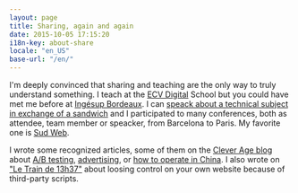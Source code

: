 ```yaml
---
layout: page
title: Sharing, again and again
date: 2015-10-05 17:15:20
i18n-key: about-share
locale: "en_US"
base-url: "/en/"
---
```


I'm deeply convinced that sharing and teaching are the only way to truly understand something. I teach at the [ECV Digital](http://www.ecvdigital.fr/) School but you could have met me before at [Ingésup Bordeaux](http://www.ingesup.com/ "Ingesup"). I  can [speack about a technical subject in exchange of a sandwich](http://www.brownbaglunch.fr/baggers.html#Boris_Schapira_Bordeaux "BrownBagLunch France") and I participated to many conferences, both as attendee, team member or speacker, from Barcelona to Paris. My favorite one is [Sud Web](http://sudweb.fr/ "SudWeb.fr").

I wrote some recognized articles, some of them on the [Clever Age blog](http://blog.clever-age.com/en/) about [A/B testing](http://blog.clever-age.com/en/2015/12/14/conquering-ab-testing/), [advertising](http://blog.clever-age.com/en/2015/12/14/online-advertising-the-current-status/), or [how to operate in China](http://blog.clever-age.com/en/2014/07/28/how-to-operate-in-china/). I also wrote on ["Le Train de 13h37"](https://letrainde13h37.fr/6/scripts-tiers-appels-induits-ne-perdez-pas-le-controle-de-votre-site/ "Scripts tiers et appels induits : ne perdez pas le contrôle de votre site") about loosing control on your own website because of third-party scripts.
